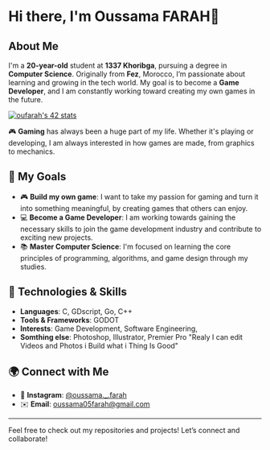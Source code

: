 # Hi there, I'm Oussama FARAH👋

## About Me

I'm a **20-year-old** student at **1337 Khoribga**, pursuing a degree in **Computer Science**. Originally from **Fez**, Morocco, I’m passionate about learning and growing in the tech world. My goal is to become a **Game Developer**, and I am constantly working toward creating my own games in the future.

[![oufarah's 42 stats](https://badge.mediaplus.ma/binary/oufarah)](https://github.com/oakoudad/badge42)

🎮 **Gaming** has always been a huge part of my life. Whether it's playing or developing, I am always interested in how games are made, from graphics to mechanics.

## 🚀 My Goals

- 🎮 **Build my own game**: I want to take my passion for gaming and turn it into something meaningful, by creating games that others can enjoy.
- 💻 **Become a Game Developer**: I am working towards gaining the necessary skills to join the game development industry and contribute to exciting new projects.
- 📚 **Master Computer Science**: I'm focused on learning the core principles of programming, algorithms, and game design through my studies.

## 🔧 Technologies & Skills

- **Languages**: C, GDscript, Go, C++
- **Tools & Frameworks**: GODOT
- **Interests**: Game Development, Software Engineering,
- **Somthing else**: Photoshop, Illustrator, Premier Pro "Realy I can edit Videos and Photos i Build what i Thing Is Good"

## 🌍 Connect with Me

- 📱 **Instagram**: [@oussama._.farah](https://www.instagram.com/oussama._.farah/)
- ✉️ **Email**: [oussama05farah@gmail.com](mailto:oussama05farah@gmail.com)

---

Feel free to check out my repositories and projects! Let’s connect and collaborate!
